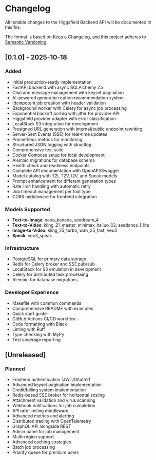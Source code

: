 # Changelog

All notable changes to the Higgsfield Backend API will be documented in this file.

The format is based on [Keep a Changelog](https://keepachangelog.com/en/1.0.0/),
and this project adheres to [Semantic Versioning](https://semver.org/spec/v2.0.0.html).

## [0.1.0] - 2025-10-18

### Added
- Initial production-ready implementation
- FastAPI backend with async SQLAlchemy 2.x
- Chat and message management with keyset pagination
- AI-powered generation option recommendation system
- Idempotent job creation with header validation
- Background worker with Celery for async job processing
- Exponential backoff polling with jitter for provider API
- Higgsfield provider adapter with error classification
- LocalStack S3 integration for development
- Presigned URL generation with internal/public endpoint rewriting
- Server-Sent Events (SSE) for real-time updates
- Prometheus metrics for monitoring
- Structured JSON logging with structlog
- Comprehensive test suite
- Docker Compose setup for local development
- Alembic migrations for database schema
- Health check and readiness endpoints
- Complete API documentation with OpenAPI/Swagger
- Model catalog with T2I, T2V, I2V, and Speak models
- Prompt enhancement for different generation types
- Rate limit handling with automatic retry
- Job timeout management per tool type
- CORS middleware for frontend integration

### Models Supported
- **Text-to-Image**: nano_banana, seedream_4
- **Text-to-Video**: kling_21_master, minimax_hailuo_02, seedance_1_lite
- **Image-to-Video**: kling_25_turbo, wan_25_fast, veo3
- **Speak**: veo3_speak

### Infrastructure
- PostgreSQL for primary data storage
- Redis for Celery broker and SSE pub/sub
- LocalStack for S3 emulation in development
- Celery for distributed task processing
- Alembic for database migrations

### Developer Experience
- Makefile with common commands
- Comprehensive README with examples
- Quick start guide
- GitHub Actions CI/CD workflow
- Code formatting with Black
- Linting with Ruff
- Type checking with MyPy
- Test coverage reporting

## [Unreleased]

### Planned
- Frontend authentication (JWT/OAuth2)
- Advanced keyset pagination implementation
- Credit/billing system implementation
- Redis-based SSE broker for horizontal scaling
- Attachment validation and virus scanning
- Webhook notifications for job completion
- API rate limiting middleware
- Advanced metrics and alerting
- Distributed tracing with OpenTelemetry
- GraphQL API alongside REST
- Admin panel for job management
- Multi-region support
- Advanced caching strategies
- Batch job processing
- Priority queue for premium users

